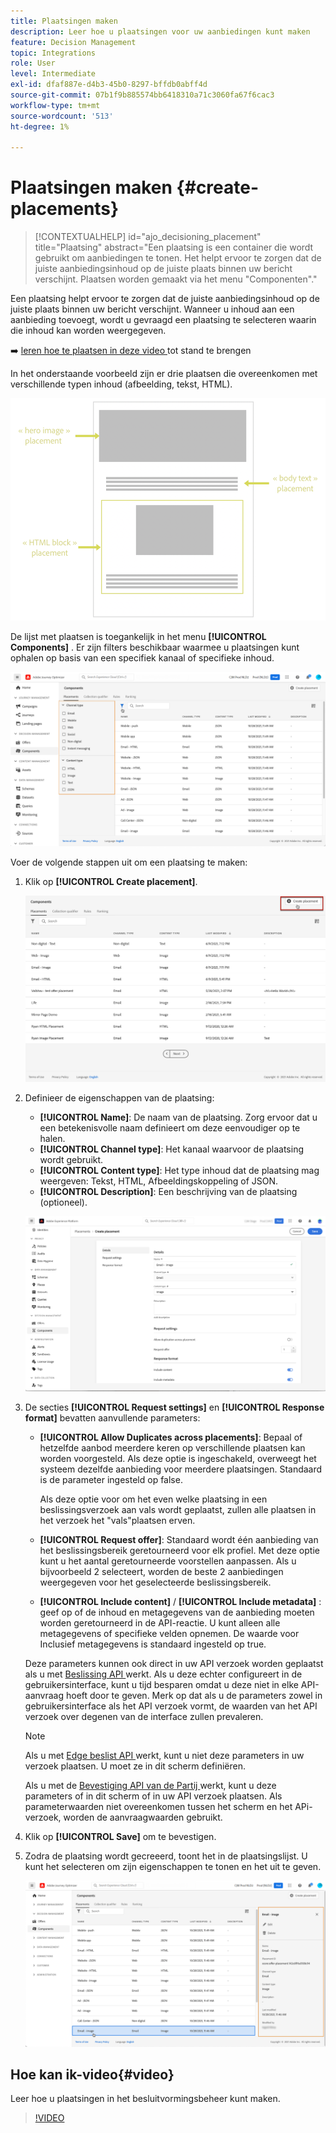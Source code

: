 ```yaml
---
title: Plaatsingen maken
description: Leer hoe u plaatsingen voor uw aanbiedingen kunt maken
feature: Decision Management
topic: Integrations
role: User
level: Intermediate
exl-id: dfaf887e-d4b3-45b0-8297-bffdb0abff4d
source-git-commit: 07b1f9b885574bb6418310a71c3060fa67f6cac3
workflow-type: tm+mt
source-wordcount: '513'
ht-degree: 1%

---
```


# Plaatsingen maken {#create-placements}

>[!CONTEXTUALHELP]
>id="ajo_decisioning_placement"
>title="Plaatsing"
>abstract="Een plaatsing is een container die wordt gebruikt om aanbiedingen te tonen. Het helpt ervoor te zorgen dat de juiste aanbiedingsinhoud op de juiste plaats binnen uw bericht verschijnt. Plaatsen worden gemaakt via het menu &quot;Componenten&quot;."

Een plaatsing helpt ervoor te zorgen dat de juiste aanbiedingsinhoud op de juiste plaats binnen uw bericht verschijnt. Wanneer u inhoud aan een aanbieding toevoegt, wordt u gevraagd een plaatsing te selecteren waarin die inhoud kan worden weergegeven.

➡️ [ leren hoe te plaatsen in deze video ](#video) tot stand te brengen

In het onderstaande voorbeeld zijn er drie plaatsen die overeenkomen met verschillende typen inhoud (afbeelding, tekst, HTML).

![](../assets/offers_placement_schema.png)

De lijst met plaatsen is toegankelijk in het menu **[!UICONTROL Components]** . Er zijn filters beschikbaar waarmee u plaatsingen kunt ophalen op basis van een specifiek kanaal of specifieke inhoud.

![](../assets/placements_filter.png)

Voer de volgende stappen uit om een plaatsing te maken:

1. Klik op **[!UICONTROL Create placement]**.

   ![](../assets/offers_placement_creation.png)

1. Definieer de eigenschappen van de plaatsing:

   * **[!UICONTROL Name]**: De naam van de plaatsing. Zorg ervoor dat u een betekenisvolle naam definieert om deze eenvoudiger op te halen.
   * **[!UICONTROL Channel type]**: Het kanaal waarvoor de plaatsing wordt gebruikt.
   * **[!UICONTROL Content type]**: Het type inhoud dat de plaatsing mag weergeven: Tekst, HTML, Afbeeldingskoppeling of JSON.
   * **[!UICONTROL Description]**: Een beschrijving van de plaatsing (optioneel).

   ![](../assets/offers_placement_creation_properties.png)


1. De secties **[!UICONTROL Request settings]** en **[!UICONTROL Response format]** bevatten aanvullende parameters:

   * **[!UICONTROL Allow Duplicates across placements]**: Bepaal of hetzelfde aanbod meerdere keren op verschillende plaatsen kan worden voorgesteld. Als deze optie is ingeschakeld, overweegt het systeem dezelfde aanbieding voor meerdere plaatsingen. Standaard is de parameter ingesteld op false.

     Als deze optie voor om het even welke plaatsing in een beslissingsverzoek aan vals wordt geplaatst, zullen alle plaatsen in het verzoek het &quot;vals&quot;plaatsen erven.

   * **[!UICONTROL Request offer]**: Standaard wordt één aanbieding van het beslissingsbereik geretourneerd voor elk profiel. Met deze optie kunt u het aantal geretourneerde voorstellen aanpassen. Als u bijvoorbeeld 2 selecteert, worden de beste 2 aanbiedingen weergegeven voor het geselecteerde beslissingsbereik.

   * **[!UICONTROL Include content]** / **[!UICONTROL Include metadata]** : geef op of de inhoud en metagegevens van de aanbieding moeten worden geretourneerd in de API-reactie. U kunt alleen alle metagegevens of specifieke velden opnemen. De waarde voor Inclusief metagegevens is standaard ingesteld op true.

   Deze parameters kunnen ook direct in uw API verzoek worden geplaatst als u met [ Beslissing API ](https://experienceleague.adobe.com/docs/journey-optimizer/using/offer-decisioning/api-reference/offer-delivery-api/decisioning-api.html) werkt. Als u deze echter configureert in de gebruikersinterface, kunt u tijd besparen omdat u deze niet in elke API-aanvraag hoeft door te geven. Merk op dat als u de parameters zowel in gebruikersinterface als het API verzoek vormt, de waarden van het API verzoek over degenen van de interface zullen prevaleren.

   >[!NOTE]
   >
   >Als u met [ Edge beslist API ](https://experienceleague.adobe.com/docs/journey-optimizer/using/offer-decisioning/api-reference/offer-delivery-api/edge-decisioning-api.html?) werkt, kunt u niet deze parameters in uw verzoek plaatsen. U moet ze in dit scherm definiëren.
   >
   >Als u met de [ Bevestiging API van de Partij ](../api-reference/offer-delivery-api/batch-decisioning-api.md) werkt, kunt u deze parameters of in dit scherm of in uw API verzoek plaatsen. Als parameterwaarden niet overeenkomen tussen het scherm en het APi-verzoek, worden de aanvraagwaarden gebruikt.

1. Klik op **[!UICONTROL Save]** om te bevestigen.

1. Zodra de plaatsing wordt gecreeerd, toont het in de plaatsingslijst. U kunt het selecteren om zijn eigenschappen te tonen en het uit te geven.

   ![](../assets/placement_created.png)

## Hoe kan ik-video{#video}

Leer hoe u plaatsingen in het besluitvormingsbeheer kunt maken.

>[!VIDEO](https://video.tv.adobe.com/v/329372?quality=12)

